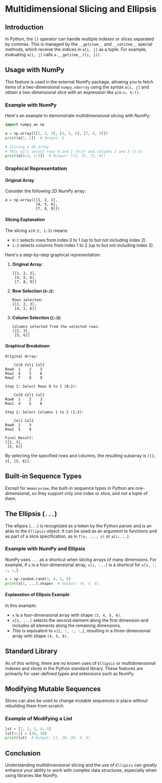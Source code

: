 # Multidimensional Slicing and Ellipsis 

## Introduction
In Python, the `[]` operator can handle multiple indexes or slices separated by commas. This is managed by the `__getitem__` and `__setitem__` special methods, which receive the indices in `a[i, j]` as a tuple. For example, evaluating `a[i, j]` calls `a.__getitem__((i, j))`.

## Usage with NumPy
This feature is used in the external NumPy package, allowing you to fetch items of a two-dimensional `numpy.ndarray` using the syntax `a[i, j]` and obtain a two-dimensional slice with an expression like `a[m:n, k:l]`.

### Example with NumPy
Here's an example to demonstrate multidimensional slicing with NumPy:

```python
import numpy as np

a = np.array([[1, 2, 3], [4, 5, 6], [7, 8, 9]])
print(a[1, 2])  # Output: 6

# Slicing a 2D array
# This will select rows 0 and 1 (0:2) and columns 1 and 2 (1:3)
print(a[0:2, 1:3])  # Output: [[2, 3], [5, 6]]
```

### Graphical Representation
#### Original Array
Consider the following 2D NumPy array:
```
a = np.array([[1, 2, 3],
              [4, 5, 6],
              [7, 8, 9]])
```

#### Slicing Explanation
The slicing `a[0:2, 1:3]` means:
- `0:2` selects rows from index 0 to 1 (up to but not including index 2).
- `1:3` selects columns from index 1 to 2 (up to but not including index 3).

Here's a step-by-step graphical representation:

1. **Original Array:**
   ```
   [[1, 2, 3],
    [4, 5, 6],
    [7, 8, 9]]
   ```

2. **Row Selection (`0:2`):**
   ```
   Rows selected:
   [[1, 2, 3],
    [4, 5, 6]]
   ```

3. **Column Selection (`1:3`):**
   ```
   Columns selected from the selected rows:
   [[2, 3],
    [5, 6]]
   ```

#### Graphical Breakdown
```
Original Array:

    Col0 Col1 Col2
Row0  1    2    3
Row1  4    5    6
Row2  7    8    9

Step 1: Select Rows 0 to 1 (0:2):

    Col0 Col1 Col2
Row0  1    2    3
Row1  4    5    6

Step 2: Select Columns 1 to 2 (1:3):

    Col1 Col2
Row0  2    3
Row1  5    6

Final Result:
[[2, 3],
 [5, 6]]
```

By selecting the specified rows and columns, the resulting subarray is `[[2, 3], [5, 6]]`.

## Built-in Sequence Types
Except for `memoryview`, the built-in sequence types in Python are one-dimensional, so they support only one index or slice, and not a tuple of them.

## The Ellipsis (`...`)
The ellipsis (`...`) is recognized as a token by the Python parser and is an alias to the `Ellipsis` object. It can be used as an argument to functions and as part of a slice specification, as in `f(a, ..., z)` or `a[i:...]`.

### Example with NumPy and Ellipsis
NumPy uses `...` as a shortcut when slicing arrays of many dimensions. For example, if `x` is a four-dimensional array, `x[i, ...]` is a shortcut for `x[i, :, :, :,]`.

```python
x = np.random.rand(3, 4, 5, 6)
print(x[1, ...].shape)  # Output: (4, 5, 6)
```

#### Explanation of Ellipsis Example
In this example:
- `x` is a four-dimensional array with shape `(3, 4, 5, 6)`.
- `x[1, ...]` selects the second element along the first dimension and includes all elements along the remaining dimensions.
- This is equivalent to `x[1, :, :, :,]`, resulting in a three-dimensional array with shape `(4, 5, 6)`.

## Standard Library
As of this writing, there are no known uses of `Ellipsis` or multidimensional indexes and slices in the Python standard library. These features are primarily for user-defined types and extensions such as NumPy.

## Modifying Mutable Sequences
Slices can also be used to change mutable sequences in place without rebuilding them from scratch.

### Example of Modifying a List
```python
lst = [1, 2, 3, 4, 5]
lst[1:3] = [20, 30]
print(lst)  # Output: [1, 20, 30, 4, 5]
```

## Conclusion
Understanding multidimensional slicing and the use of `Ellipsis` can greatly enhance your ability to work with complex data structures, especially when using libraries like NumPy.
